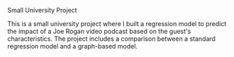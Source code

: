 Small University Project

This is a small university project where I built a regression model to predict the impact of a Joe Rogan video podcast based on the guest's characteristics. The project includes a comparison between a standard regression model and a graph-based model.
